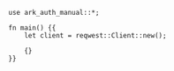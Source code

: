 ```rust,skt-list-forbidden
use ark_auth_manual::*;

fn main() {{
    let client = reqwest::Client::new();

    {}
}}
```
